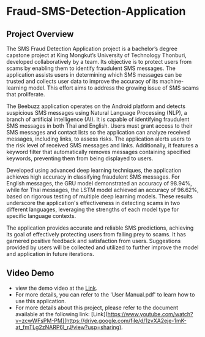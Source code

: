 # Fraud-SMS-Detection-Application
## Project Overview
The SMS Fraud Detection Application project is a bachelor’s degree capstone project at King Mongkut’s University of Technology Thonburi, developed collaboratively by a team. Its objective is to protect users from scams by enabling them to identify fraudulent SMS messages. The application assists users in determining which SMS messages can be trusted and collects user data to improve the accuracy of its machine-learning model. This effort aims to address the growing issue of SMS scams that proliferate.

The Beebuzz application operates on the Android platform and detects suspicious SMS messages using Natural Language Processing (NLP), a branch of artificial intelligence (AI). It is capable of identifying fraudulent SMS messages in both Thai and English. Users must grant access to their SMS messages and contact lists so the application can analyze received messages, including links, to assess risks. The application alerts users to the risk level of received SMS messages and links. Additionally, it features a keyword filter that automatically removes messages containing specified keywords, preventing them from being displayed to users.

Developed using advanced deep learning techniques, the application achieves high accuracy in classifying fraudulent SMS messages. For English messages, the GRU model demonstrated an accuracy of 98.94%, while for Thai messages, the LSTM model achieved an accuracy of 96.62%, based on rigorous testing of multiple deep learning models. These results underscore the application's effectiveness in detecting scams in two different languages, leveraging the strengths of each model type for specific language contexts.

The application provides accurate and reliable SMS predictions, achieving its goal of effectively protecting users from falling prey to scams. It has garnered positive feedback and satisfaction from users. Suggestions provided by users will be collected and utilized to further improve the model and application in future iterations.

## Video Demo
- view the demo video at the [Link](https://www.youtube.com/watch?v=zcwWFsPM-PM).
- For more details, you can refer to the 'User Manual.pdf' to learn how to use this application.
- For more details about this project, please refer to the document available at the following link: [Link](https://www.youtube.com/watch?v=zcwWFsPM-PM](https://drive.google.com/file/d/1zvXA2eje-1mK-at_fmTLg2zNARP6l_rJ/view?usp=sharing).
